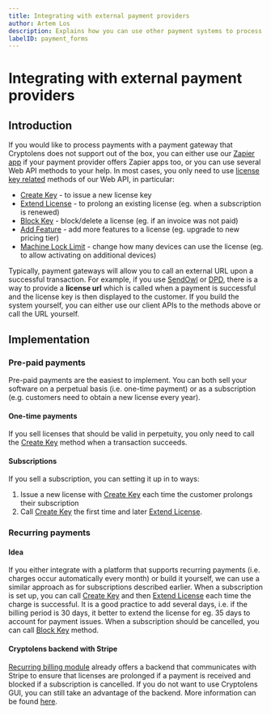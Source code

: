 ```yaml
---
title: Integrating with external payment providers
author: Artem Los
description: Explains how you can use other payment systems to process payments
labelID: payment_forms
---
```


# Integrating with external payment providers

## Introduction
If you would like to process payments with a payment gateway that Cryptolens does not support out of the box, you can either use our [Zapier app](https://zapier.com/apps/cryptolens/integrations) if your payment provider offers Zapier apps too, or you can use several Web API methods to your help. In most cases, you only need to use [license key related](https://app.cryptolens.io/docs/api/v3/Key) methods
of our Web API, in particular:

* [Create Key](https://app.cryptolens.io/docs/api/v3/CreateKey) - to issue a new license key
* [Extend License](https://app.cryptolens.io/docs/api/v3/ExtendLicense) - to prolong an existing license (eg. when a subscription is renewed)
* [Block Key](https://app.cryptolens.io/docs/api/v3/BlockKey) - block/delete a license (eg. if an invoice was not paid) 
* [Add Feature](https://app.cryptolens.io/docs/api/v3/AddFeature) - add more features to a license (eg. upgrade to new pricing tier)
* [Machine Lock Limit](https://app.cryptolens.io/docs/api/v3/MachineLockLimit) - change how many devices can use the license (eg. to allow activating on additional devices)

Typically, payment gateways will allow you to call an external URL upon a successful transaction. For example, if you use [SendOwl](https://cryptolens.io/integrations/sendowl/) or [DPD](https://cryptolens.io/integrations/dpd-with-software-licensing/), there is a way to provide a **license url** which is called when a payment is successful and the license key is then displayed to the customer. If you build the system yourself, you can either use our client APIs to the methods above or call the URL yourself.

## Implementation

### Pre-paid payments
Pre-paid payments are the easiest to implement. You can both sell your software on a perpetual basis (i.e. one-time payment) or as a subscription (e.g. customers need to obtain a new license every year).

#### One-time payments
If you sell licenses that should be valid in perpetuity, you only need to call the [Create Key](https://app.cryptolens.io/docs/api/v3/CreateKey) method when a transaction succeeds.

#### Subscriptions
If you sell a subscription, you can setting it up in to ways:

1. Issue a new license with [Create Key](https://app.cryptolens.io/docs/api/v3/CreateKey) each time the customer prolongs their subscription
2. Call [Create Key](https://app.cryptolens.io/docs/api/v3/CreateKey) the first time and later [Extend License](https://app.cryptolens.io/docs/api/v3/ExtendLicense).

### Recurring payments

#### Idea
If you either integrate with a platform that supports recurring payments (i.e. charges occur automatically every month) or build it yourself, we can use a similar approach as for subscriptions described earlier. When a subscription is set up, you can call [Create Key](https://app.cryptolens.io/docs/api/v3/CreateKey) and then [Extend License](https://app.cryptolens.io/docs/api/v3/ExtendLicense) each time the charge is successful. It is a good practice to add several days, i.e. if the billing period is 30 days, it better to extend the license for eg. 35 days to account for payment issues. When a subscription should be cancelled, you can call [Block Key](https://app.cryptolens.io/docs/api/v3/BlockKey) method.

#### Cryptolens backend with Stripe
[Recurring billing module](/recurring-payments/index) already offers a backend that communicates with Stripe to ensure that licenses are prolonged if a payment is received and blocked if a subscription is cancelled. If you do not want to use Cryptolens GUI, you can still take an advantage of the backend. More information can be found [here](/recurring-payments/custom-interface).
